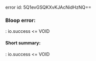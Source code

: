 error id: 5Q1evGSQKXvKJAcNidHzNQ==
### Bloop error:

: io.success <= VOID
#### Short summary: 

: io.success <= VOID